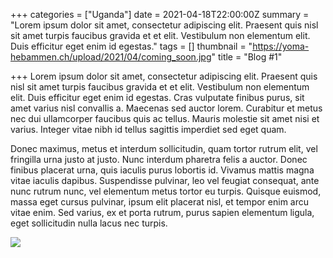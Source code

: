 +++
categories = ["Uganda"]
date = 2021-04-18T22:00:00Z
summary = "Lorem ipsum dolor sit amet, consectetur adipiscing elit. Praesent quis nisl sit amet turpis faucibus gravida et et elit. Vestibulum non elementum elit. Duis efficitur eget enim id egestas."
tags = []
thumbnail = "https://yoma-hebammen.ch/upload/2021/04/coming_soon.jpg"
title = "Blog #1"

+++
Lorem ipsum dolor sit amet, consectetur adipiscing elit. Praesent quis nisl sit amet turpis faucibus gravida et et elit. Vestibulum non elementum elit. Duis efficitur eget enim id egestas. Cras vulputate finibus purus, sit amet varius nisl convallis a. Maecenas sed auctor lorem. Curabitur et metus nec dui ullamcorper faucibus quis ac tellus. Mauris molestie sit amet nisi et varius. Integer vitae nibh id tellus sagittis imperdiet sed eget quam.

Donec maximus, metus et interdum sollicitudin, quam tortor rutrum elit, vel fringilla urna justo at justo. Nunc interdum pharetra felis a auctor. Donec finibus placerat urna, quis iaculis purus lobortis id. Vivamus mattis magna vitae iaculis dapibus. Suspendisse pulvinar, leo vel feugiat consequat, ante nunc rutrum nunc, vel elementum metus tortor eu turpis. Quisque euismod, massa eget cursus pulvinar, ipsum elit placerat nisl, et tempor enim arcu vitae enim. Sed varius, ex et porta rutrum, purus sapien elementum ligula, eget sollicitudin nulla lacus nec turpis.

![](https://yoma-hebammen.ch/upload/2021/04/coming_soon.jpg)